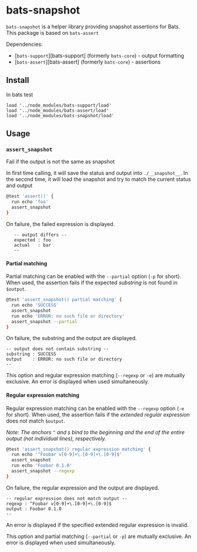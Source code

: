 # bats-snapshot

`bats-snapshot` is a helper library providing snapshot assertions for
Bats. This package is based on `bats-assert`

Dependencies:
- [`bats-support`][bats-support] (formerly `bats-core`) - output
  formatting
- [`bats-assert`][bats-assert] (formerly `bats-core`) - assertions

## Install

In bats test
```
load '../node_modules/bats-support/load'
load '../node_modules/bats-assert/load'
load '../node_modules/bats-snapshot/load'
```

## Usage

### `assert_snapshot`

Fail if the output is not the same as snapshot

In first time calling, it will save the status and output into `./__snapshot__`. In the second time, it will load the snapshot and try to match the current status and output

```bash
@test 'assert()' {
  run echo 'foo'
  assert_snapshot
}
```

On failure, the failed expression is displayed.

```
   -- output differs --
   expected : foo
   actual   : bar
   --
```

#### Partial matching

Partial matching can be enabled with the `--partial` option (`-p` for
short). When used, the assertion fails if the expected *substring* is
not found in `$output`.

```bash
@test 'assert_snapshot() partial matching' {
  run echo 'SUCCESS'
  assert_snapshot
  run echo 'ERROR: no such file or directory'
  assert_snapshot --partial
}
```

On failure, the substring and the output are displayed.

```
-- output does not contain substring --
substring : SUCCESS
output    : ERROR: no such file or directory
--
```

This option and regular expression matching (`--regexp` or `-e`) are
mutually exclusive. An error is displayed when used simultaneously.

#### Regular expression matching

Regular expression matching can be enabled with the `--regexp` option
(`-e` for short). When used, the assertion fails if the *extended
regular expression* does not match `$output`.

*Note: The anchors `^` and `$` bind to the beginning and the end of the
entire output (not individual lines), respectively.*

```bash
@test 'assert_snapshot() regular expression matching' {
  run echo '^Foobar v[0-9]+\.[0-9]+\.[0-9]$'
  assert_snapshot
  run echo 'Foobar 0.1.0'
  assert_snapshot --regexp 
}
```

On failure, the regular expression and the output are displayed.

```
-- regular expression does not match output --
regexp : ^Foobar v[0-9]+\.[0-9]+\.[0-9]$
output : Foobar 0.1.0
--
```

An error is displayed if the specified extended regular expression is
invalid.

This option and partial matching (`--partial` or `-p`) are mutually
exclusive. An error is displayed when used simultaneously.

